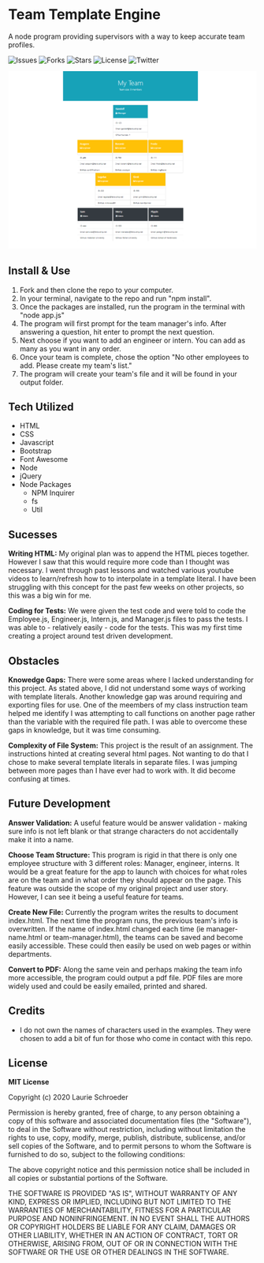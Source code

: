 # Team Template Engine
A node program providing supervisors with a way to keep accurate team profiles.

![Issues](https://img.shields.io/github/issues/clauries/template-engine) ![Forks](https://img.shields.io/github/forks/clauries/template-engine) ![Stars](https://img.shields.io/github/stars/clauries/template-engine) ![License](https://img.shields.io/github/license/clauries/template-engine) ![Twitter](https://img.shields.io/twitter/url?style=social)

<img src="./assets/example-team.png" alt="Example of a filled in template">

## Install & Use
1. Fork and then clone the repo to your computer.
2. In your terminal, navigate to the repo and run "npm install".
3. Once the packages are installed, run the program in the terminal with "node app.js"
4. The program will first prompt for the team manager's info. After answering a question, hit enter to prompt the next question.
5. Next choose if you want to add an engineer or intern. You can add as many as you want in any order. 
6. Once your team is complete, chose the option "No other employees to add. Please create my team's list."
7. The program will create your team's file and it will be found in your output folder.


## Tech Utilized
* HTML
* CSS
* Javascript
* Bootstrap
* Font Awesome
* Node
* jQuery
* Node Packages
    * NPM Inquirer
    * fs
    * Util


## Sucesses
**Writing HTML:**
My original plan was to append the HTML pieces together. However I saw that this would require more code than I thought was necessary. I went through past lessons and watched various youtube videos to learn/refresh how to to interpolate in a template literal. I have been struggling with this concept for the past few weeks on other projects, so this was a big win for me. 

**Coding for Tests:**
We were given the test code and were told to code the Employee.js, Engineer.js, Intern.js, and Manager.js files to pass the tests. I was able to - relatively easily - code for the tests. This was my first time creating a project around test driven development.


## Obstacles
**Knowedge Gaps:**
There were some areas where I lacked understanding for this project. As stated above, I did not understand some ways of working with template literals. Another knowledge gap was around requiring and exporting files for use. One of the meembers of my class instruction team helped me identify I was attempting to call functions on another page rather than the variable with the required file path. I was able to overcome these gaps in knowledge, but it was time consuming. 

**Complexity of File System:**
This project is the result of an assignment. The instructions hinted at creating several html pages. Not wanting to do that I chose to make several template literals in separate files. I was jumping between more pages than I have ever had to work with. It did become confusing at times. 


## Future Development
**Answer Validation:**
A useful feature would be answer validation - making sure info is not left blank or that strange characters do not accidentally make it into a name. 

**Choose Team Structure:**
This program is rigid in that there is only one employee structure with 3 different roles: Manager, engineer, interns. It would be a great feature for the app to launch with choices for what roles are on the team and in what order they should appear on the page. This feature was outside the scope of my original project and user story. However, I can see it being a useful feature for teams.

**Create New File:**
Currently the program writes the results to document index.html. The next time the program runs, the previous team's info is overwritten. If the name of index.html changed each time (ie manager-name.html or team-manager.html), the teams can be saved and become easily accessible. These could then easily be used on web pages or within departments.

**Convert to PDF:**
Along the same vein and perhaps making the team info more accessible, the program could output a pdf file. PDF files are more widely used and could be easily emailed, printed and shared.


## Credits
* I do not own the names of characters used in the examples. They were chosen to add a bit of fun for those who come in contact with this repo. 


## License
**MIT License**

Copyright (c) 2020 Laurie Schroeder

Permission is hereby granted, free of charge, to any person obtaining a copy of this software and associated documentation files (the "Software"), to deal in the Software without restriction, including without limitation the rights to use, copy, modify, merge, publish, distribute, sublicense, and/or sell copies of the Software, and to permit persons to whom the Software is furnished to do so, subject to the following conditions:

The above copyright notice and this permission notice shall be included in all copies or substantial portions of the Software.

THE SOFTWARE IS PROVIDED "AS IS", WITHOUT WARRANTY OF ANY KIND, EXPRESS OR IMPLIED, INCLUDING BUT NOT LIMITED TO THE WARRANTIES OF MERCHANTABILITY, FITNESS FOR A PARTICULAR PURPOSE AND NONINFRINGEMENT. IN NO EVENT SHALL THE AUTHORS OR COPYRIGHT HOLDERS BE LIABLE FOR ANY CLAIM, DAMAGES OR OTHER LIABILITY, WHETHER IN AN ACTION OF CONTRACT, TORT OR OTHERWISE, ARISING FROM, OUT OF OR IN CONNECTION WITH THE SOFTWARE OR THE USE OR OTHER DEALINGS IN THE SOFTWARE.
